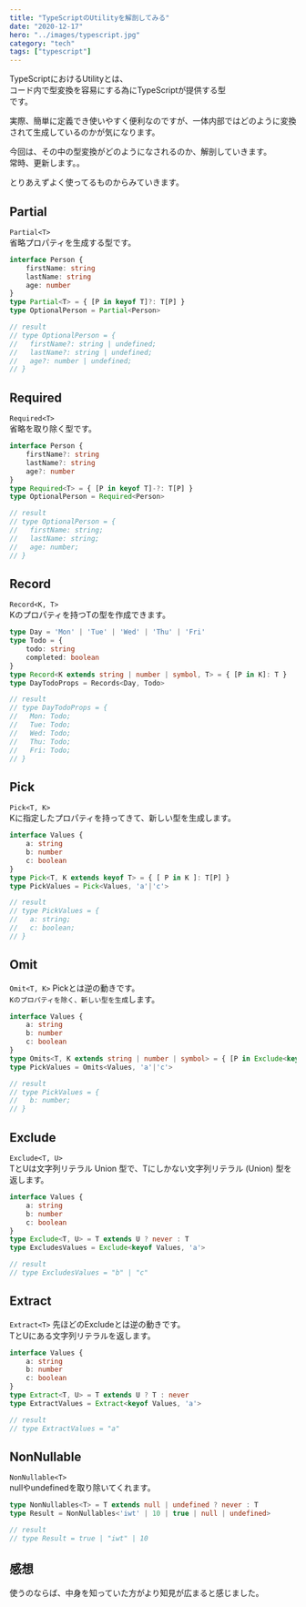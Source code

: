 ```yaml
---
title: "TypeScriptのUtilityを解剖してみる"
date: "2020-12-17"
hero: "../images/typescript.jpg"
category: "tech"
tags: ["typescript"]
---
```

TypeScriptにおけるUtilityとは、  
コード内で型変換を容易にする為にTypeScriptが提供する型  
です。

実際、簡単に定義でき使いやすく便利なのですが、一体内部ではどのように変換されて生成しているのかが気になります。

今回は、その中の型変換がどのようになされるのか、解剖していきます。  
常時、更新します。。

とりあえずよく使ってるものからみていきます。

## Partial
`Partial<T>`  
省略プロパティを生成する型です。
```typescript
interface Person {
    firstName: string
    lastName: string
    age: number
}
type Partial<T> = { [P in keyof T]?: T[P] }
type OptionalPerson = Partial<Person>

// result
// type OptionalPerson = {
//   firstName?: string | undefined;
//   lastName?: string | undefined;
//   age?: number | undefined;
// }
```
## Required
`Required<T>`  
省略を取り除く型です。
```typescript
interface Person {
    firstName?: string
    lastName?: string
    age?: number
}
type Required<T> = { [P in keyof T]-?: T[P] }
type OptionalPerson = Required<Person>

// result
// type OptionalPerson = {
//   firstName: string;
//   lastName: string;
//   age: number;
// }
```

<adsense></adsense>

## Record
`Record<K, T>`  
Kのプロパティを持つTの型を作成できます。
```typescript
type Day = 'Mon' | 'Tue' | 'Wed' | 'Thu' | 'Fri'
type Todo = {
    todo: string
    completed: boolean
}
type Record<K extends string | number | symbol, T> = { [P in K]: T }
type DayTodoProps = Records<Day, Todo>

// result
// type DayTodoProps = {
//   Mon: Todo;
//   Tue: Todo;
//   Wed: Todo;
//   Thu: Todo;
//   Fri: Todo;
// }
```
## Pick
`Pick<T, K>`  
Kに指定したプロパティを持ってきて、新しい型を生成します。
```typescript
interface Values {
    a: string
    b: number
    c: boolean
}
type Pick<T, K extends keyof T> = { [ P in K ]: T[P] }
type PickValues = Pick<Values, 'a'|'c'>

// result
// type PickValues = {
//   a: string;
//   c: boolean;
// }
```

<adsense></adsense>

## Omit
`Omit<T, K>`
Pickとは逆の動きです。  
`Kのプロパティを除く、新しい型を生成`します。
```typescript
interface Values {
    a: string
    b: number
    c: boolean
}
type Omits<T, K extends string | number | symbol> = { [P in Exclude<keyof T, K>]: T[P]; }
type PickValues = Omits<Values, 'a'|'c'>

// result
// type PickValues = {
//   b: number;
// }
```
## Exclude
`Exclude<T, U>`  
TとUは文字列リテラル Union 型で、Tにしかない文字列リテラル (Union) 型を返します。
```typescript
interface Values {
    a: string
    b: number
    c: boolean
}
type Exclude<T, U> = T extends U ? never : T
type ExcludesValues = Exclude<keyof Values, 'a'> 

// result
// type ExcludesValues = "b" | "c"
```
## Extract
`Extract<T>`
先ほどのExcludeとは逆の動きです。  
TとUにある文字列リテラルを返します。
```typescript
interface Values {
    a: string
    b: number
    c: boolean
}
type Extract<T, U> = T extends U ? T : never
type ExtractValues = Extract<keyof Values, 'a'> 

// result
// type ExtractValues = "a"
```

<adsense></adsense>

## NonNullable
`NonNullable<T>`  
nullやundefinedを取り除いてくれます。
```typescript
type NonNullables<T> = T extends null | undefined ? never : T
type Result = NonNullables<'iwt' | 10 | true | null | undefined>

// result
// type Result = true | "iwt" | 10
```

## 感想
使うのならば、中身を知っていた方がより知見が広まると感じました。
